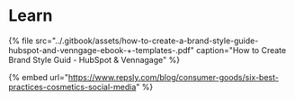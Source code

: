 # Learn



{% file src="../.gitbook/assets/how-to-create-a-brand-style-guide-hubspot-and-venngage-ebook-+-templates-.pdf" caption="How to Create Brand Style Guid - HubSpot & Vennagage" %}

{% embed url="https://www.repsly.com/blog/consumer-goods/six-best-practices-cosmetics-social-media" %}



